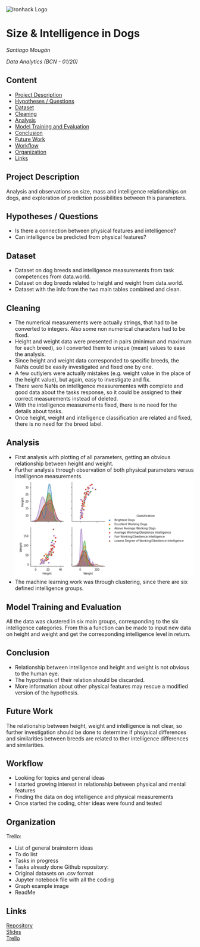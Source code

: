 <img src="https://bit.ly/2VnXWr2" alt="Ironhack Logo" width="100"/>

# Size & Intelligence in Dogs
*Santiago Mougán*

*Data Analytics (BCN - 01/20)*

## Content
- [Project Description](#project-description)
- [Hypotheses / Questions](#hypotheses-questions)
- [Dataset](#dataset)
- [Cleaning](#cleaning)
- [Analysis](#analysis)
- [Model Training and Evaluation](#model-training-and-evaluation)
- [Conclusion](#conclusion)
- [Future Work](#future-work)
- [Workflow](#workflow)
- [Organization](#organization)
- [Links](#links)

## Project Description
Analysis and observations on size, mass and intelligence relationships on dogs, and exploration of prediction possibilities between this parameters.

## Hypotheses / Questions
* Is there a connection between physical features and intelligence?
* Can intelligence be predicted from physical features?

## Dataset
* Dataset on dog breeds and intelligence measurements from task competences from data.world.
* Dataset on dog breeds related to height and weight from data.world.
* Dataset with the info from the two main tables combined and clean.

## Cleaning
* The numerical measurements were actually strings, that had to be converted to integers. Also some non numerical characters had to be fixed.
* Height and weight data were presented in pairs (minimun and maximum for each breed), so I converted them to unique (mean) values to ease the analysis.
* Since height and weight data corresponded to specific breeds, the NaNs could be easily investigated and fixed one by one.
* A few outlyiers were actually mistakes (e.g. weight value in the place of the height value), but again, easy to investigate and fix.
* There were NaNs on intelligence measurementes with complete and good data about the tasks response, so it could be assigned to their correct measurements instead of deleted.
* With the intelligence measurements fixed, there is no need for the details about tasks.
* Once height, weight and intelligence classification are related and fixed, there is no need for the breed label.

## Analysis
* First analysis with plotting of all parameters, getting an obvious relationship between height and weight.
* Further analysis through observation of both physical parameters versus intelligence measurements.
![Height&Weight vs Intelligence categories](https://raw.githubusercontent.com/Yaguit/Project-Week-8-Final-Project/master/your-project/HW-I.PNG)
* The machine learning work was through clustering, since there are six defined intelligence groups.

## Model Training and Evaluation
All the data was clustered in six main groups, corresponding to the six intelligence categories. From this a function can be made to input new data on height and weight and get the corresponding intelligence level in return.

## Conclusion
* Relationship between intelligence and height and weight is not obvious to the human eye.
* The hypothesis of their relation should be discarded.
* More information about other physical features may rescue a modified version of the hypothesis.

## Future Work
The relationship between height, weight and intelligence is not clear, so further investigation should be done to determine if phsysical differences and similarities between breeds are related to ther intelligence differences and similarities.

## Workflow
* Looking for topics and general ideas
* I started growing interest in relationship between physical and mental features
* Finding the data on dog intelligence and physical measurements
* Once started the coding, ohter ideas were found and tested 

## Organization
Trello:
* List of general brainstorm ideas
* To do list
* Tasks in progress
* Tasks already done
Github repository:
* Original datasets on .csv format
* Jupyter notebook file with all the coding
* Graph example image
* ReadMe

## Links

[Repository](https://github.com/Yaguit/Project-Week-8-Final-Project)  
[Slides](https://slides.com/srmg/size-intelligence/#/)  
[Trello](https://trello.com/b/PCUuBxi8/final-project)  
